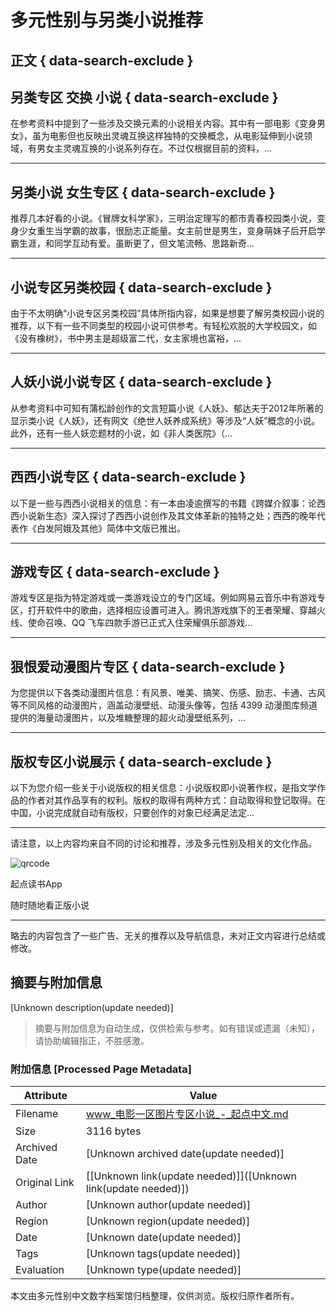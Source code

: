 # 多元性别与另类小说推荐

## 正文 { data-search-exclude }


## 另类专区 交换 小说 { data-search-exclude }

在参考资料中提到了一些涉及交换元素的小说相关内容。其中有一部电影《变身男女》，虽为电影但也反映出灵魂互换这样独特的交换概念，从电影延伸到小说领域，有男女主灵魂互换的小说系列存在。不过仅根据目前的资料，...

---

## 另类小说 女生专区 { data-search-exclude }

推荐几本好看的小说。《冒牌女科学家》，三明治定理写的都市青春校园类小说，变身少女重生当学霸的故事，很励志正能量。女主前世是男生，变身萌妹子后开启学霸生涯，和同学互动有爱。虽断更了，但文笔流畅、思路新奇...

---

## 小说专区另类校园 { data-search-exclude }

由于不太明确“小说专区另类校园”具体所指内容，如果是想要了解另类校园小说的推荐，以下有一些不同类型的校园小说可供参考。有轻松欢脱的大学校园文，如《没有橡树》，书中男主是超级富二代，女主家境也富裕，...

---

## 人妖小说小说专区 { data-search-exclude }

从参考资料中可知有蒲松龄创作的文言短篇小说《人妖》、郁达夫于2012年所著的显示类小说《人妖》，还有网文《绝世人妖养成系统》等涉及“人妖”概念的小说。此外，还有一些人妖恋题材的小说，如《非人类医院》（...

---

## 西西小说专区 { data-search-exclude }

以下是一些与西西小说相关的信息：有一本由凌逾撰写的书籍《跨媒介叙事：论西西小说新生态》深入探讨了西西小说创作及其文体革新的独特之处；西西的晚年代表作《白发阿娥及其他》简体中文版已推出。

---

## 游戏专区 { data-search-exclude }

游戏专区是指为特定游戏或一类游戏设立的专门区域。例如网易云音乐中有游戏专区，打开软件中的歌曲，选择相应设置可进入。腾讯游戏旗下的王者荣耀、穿越火线、使命召唤、QQ 飞车四款手游已正式入住荣耀俱乐部游戏...

---

## 狠恨爱动漫图片专区 { data-search-exclude }

为您提供以下各类动漫图片信息：有风景、唯美、搞笑、伤感、励志、卡通、古风等不同风格的动漫图片，涵盖动漫壁纸、动漫头像等，包括 4399 动漫图库频道提供的海量动漫图片，以及堆糖整理的超火动漫壁纸系列，...

---

## 版权专区小说展示 { data-search-exclude }

以下为您介绍一些关于小说版权的相关信息：小说版权即小说著作权，是指文学作品的作者对其作品享有的权利。版权的取得有两种方式：自动取得和登记取得。在中国，小说完成就自动有版权，只要创作的对象已经满足法定...

---

请注意，以上内容均来自不同的讨论和推荐，涉及多元性别及相关的文化作品。

![qrcode](https://imgservices-1252317822.image.myqcloud.com/coco/s03032023/fb9dbdd4.avvf16.png)

起点读书App

随时随地看正版小说

---

略去的内容包含了一些广告、无关的推荐以及导航信息，未对正文内容进行总结或修改。
<!-- tcd_original_link https://www.qidian.com/ask/tycxaclamycjd -->


## 摘要与附加信息

<!-- tcd_abstract -->
[Unknown description(update needed)]
<!-- tcd_abstract_end -->

> 摘要与附加信息为自动生成，仅供检索与参考。如有错误或遗漏（未知），请协助编辑指正，不胜感激。

### 附加信息 [Processed Page Metadata]

| Attribute       | Value                                  |
|-----------------|----------------------------------------|
| Filename        | www_电影一区图片专区小说_-_起点中文.md                             |
| Size            | 3116 bytes                           |
| Archived Date   | [Unknown archived date(update needed)]                             |
| Original Link   | [[Unknown link(update needed)]]([Unknown link(update needed)])                       |
| Author          | [Unknown author(update needed)]                               |
| Region          | [Unknown region(update needed)]                               |
| Date            | [Unknown date(update needed)]                                 |
| Tags            | [Unknown tags(update needed)]                                 |
| Evaluation            | [Unknown type(update needed)]                                 |
<!-- tcd_table_end -->

本文由多元性别中文数字档案馆归档整理，仅供浏览。版权归原作者所有。
